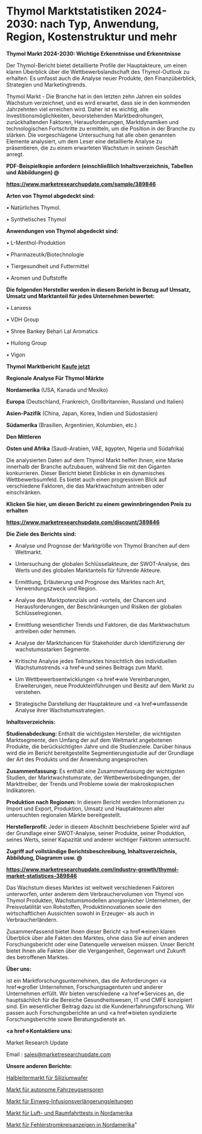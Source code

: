 # Thymol Marktstatistiken 2024-2030: nach Typ, Anwendung, Region, Kostenstruktur und mehr

<strong>Thymol Markt 2024-2030: Wichtige Erkenntnisse und Erkenntnisse</strong>

Der Thymol-Bericht bietet detaillierte Profile der Hauptakteure, um einen klaren Überblick über die Wettbewerbslandschaft des Thymol-Outlook zu erhalten. Es umfasst auch die Analyse neuer Produkte, den Finanzüberblick, Strategien und Marketingtrends.

Thymol Markt - Die Branche hat in den letzten zehn Jahren ein solides Wachstum verzeichnet, und es wird erwartet, dass sie in den kommenden Jahrzehnten viel erreichen wird. Daher ist es wichtig, alle Investitionsmöglichkeiten, bevorstehenden Marktbedrohungen, zurückhaltenden Faktoren, Herausforderungen, Marktdynamiken und technologischen Fortschritte zu ermitteln, um die Position in der Branche zu stärken. Die vorgeschlagene Untersuchung hat alle oben genannten Elemente analysiert, um dem Leser eine detaillierte Analyse zu präsentieren, die zu einem erwarteten Wachstum in seinem Geschäft anregt.



<strong><b>PDF-Beispielkopie anfordern (einschließlich Inhaltsverzeichnis, Tabellen und Abbildungen) @ </b></strong>

<strong><a href=https://www.marketresearchupdate.com/sample/389846>

<strong>https://www.marketresearchupdate.com/sample/389846</u></a></strong></strong>



<strong>Arten von Thymol abgedeckt sind:</strong>

• Natürliches Thymol.

• Synthetisches Thymol



<strong>Anwendungen von Thymol abgedeckt sind:</strong>

• L-Menthol-Produktion

• Pharmazeutik/Biotechnologie

• Tiergesundheit und Futtermittel

• Aromen und Duftstoffe



<strong>Die folgenden Hersteller werden in diesem Bericht in Bezug auf Umsatz, Umsatz und Marktanteil für jedes Unternehmen bewertet:</strong>

• Lanxess

• VDH Group

• Shree Bankey Behari Lal Aromatics

• Huilong Group

• Vigon



<strong>Thymol Marktbericht <a href=https://www.marketresearchupdate.com/buynow/389846>Kaufe jetzt</a></strong>



<strong>Regionale Analyse Für Thymol Märkte</strong>



<strong>Nordamerika</strong> (USA, Kanada und Mexiko)



<strong>Europa</strong> (Deutschland, Frankreich, Großbritannien, Russland und Italien)



<strong>Asien-Pazifik</strong> (China, Japan, Korea, Indien und Südostasien)



<strong>Südamerika</strong> (Brasilien, Argentinien, Kolumbien, etc.)



<strong>Den Mittleren</strong> 

<strong>Osten und Afrika</strong> (Saudi-Arabien, VAE, ägypten, Nigeria und Südafrika)

Die analysierten Daten auf dem Thymol Markt helfen Ihnen, eine Marke innerhalb der Branche aufzubauen, während Sie mit den Giganten konkurrieren. Dieser Bericht bietet Einblicke in ein dynamisches Wettbewerbsumfeld. Es bietet auch einen progressiven Blick auf verschiedene Faktoren, die das Marktwachstum antreiben oder einschränken.



<strong>Klicken Sie hier, um diesen Bericht zu einem gewinnbringenden Preis zu erhalten
</strong>

<strong><a href=https://www.marketresearchupdate.com/discount/389846>https://www.marketresearchupdate.com/discount/389846</b></u></strong></a>



<strong>Die Ziele des Berichts sind:</strong>

- Analyse und Prognose der Marktgröße von Thymol Branchen auf dem Weltmarkt.

- Untersuchung der globalen Schlüsselakteure, der SWOT-Analyse, des Werts und des globalen Marktanteils für führende Akteure.

- Ermittlung, Erläuterung und Prognose des Marktes nach Art, Verwendungszweck und Region.

- Analyse des Marktpotenzials und -vorteils, der Chancen und Herausforderungen, der Beschränkungen und Risiken der globalen Schlüsselregionen.

- Ermittlung wesentlicher Trends und Faktoren, die das Marktwachstum antreiben oder hemmen.

- Analyse der Marktchancen für Stakeholder durch Identifizierung der wachstumsstarken Segmente.

- Kritische Analyse jedes Teilmarktes hinsichtlich des individuellen Wachstumstrends <a href=>und</a> seines Beitrags zum Markt.

- Um Wettbewerbsentwicklungen <a href=>wie</a> Vereinbarungen, Erweiterungen, neue Produkteinführungen und Besitz auf dem Markt zu verstehen.

- Strategische Darstellung der Hauptakteure und <a href=>umfas</a>sende Analyse ihrer Wachstumsstrategien.



<strong>Inhaltsverzeichnis:</strong>



<strong>Studienabdeckung:</strong> Enthält die wichtigsten Hersteller, die wichtigsten Marktsegmente, den Umfang der auf dem Weltmarkt angebotenen Produkte, die berücksichtigten Jahre und die Studienziele. Darüber hinaus wird die im Bericht bereitgestellte Segmentierungsstudie auf der Grundlage der Art des Produkts und der Anwendung angesprochen.



<strong>Zusammenfassung:</strong> Es enthält eine Zusammenfassung der wichtigsten Studien, der Marktwachstumsrate, der Wettbewerbsbedingungen, der Markttreiber, der Trends und Probleme sowie der makroskopischen Indikatoren.



<strong>Produktion nach Regionen:</strong> In diesem Bericht werden Informationen zu Import und Export, Produktion, Umsatz und Hauptakteuren aller untersuchten regionalen Märkte bereitgestellt.



<strong>Herstellerprofil:</strong> Jeder in diesem Abschnitt beschriebene Spieler wird auf der Grundlage einer SWOT-Analyse, seiner Produkte, seiner Produktion, seines Werts, seiner Kapazität und anderer wichtiger Faktoren untersucht.



<strong><b>Zugriff auf vollständige Berichtsbeschreibung, Inhaltsverzeichnis, Abbildung, Diagramm usw. @ </b></strong>

<strong><a href=https://www.marketresearchupdate.com/industry-growth/thymol-market-statistices-389846>https://www.marketresearchupdate.com/industry-growth/thymol-market-statistices-389846</a></strong>

Das Wachstum dieses Marktes ist weltweit verschiedenen Faktoren unterworfen, unter anderem dem Verbrauchervolumen von Thymol von Thymol Produkten, Wachstumsmodellen anorganischer Unternehmen, der Preisvolatilität von Rohstoffen, Produktinnovationen sowie den wirtschaftlichen Aussichten sowohl in Erzeuger- als auch in Verbraucherländern.

Zusammenfassend bietet Ihnen dieser Bericht <a href=>einen</a> klaren Überblick über alle Fakten des Marktes, ohne dass Sie auf einen anderen Forschungsbericht oder eine Datenquelle verweisen müssen. Unser Bericht bietet Ihnen alle Fakten über die Vergangenheit, Gegenwart und Zukunft des betroffenen Marktes.



<strong>Über uns:</strong>

 ist ein Marktforschungsunternehmen, das die Anforderungen <a href=>großer</a> Unternehmen, Forschungsagenturen und anderer Unternehmen erfüllt. Wir bieten verschiedene <a href=>Services</a> an, die hauptsächlich für die Bereiche Gesundheitswesen, IT und CMFE konzipiert sind. Ein wesentlicher Beitrag dazu ist die Kundenerfahrungsforschung. Wir passen auch Forschungsberichte an und <a href=>bieten</a> syndizierte Forschungsberichte sowie Beratungsdienste an.



<strong><a href=>Kontaktiere uns:</a></strong>

Market Research Update

Email : sales@marketresearchupdate.com



<strong>Unsere anderen Berichte:</strong>

<a href=https://www.linkedin.com/pulse/silicon-wafers-semiconductor-market-witness-huge-growth>Halbleitermarkt für Siliziumwafer</a>

<a href=https://www.linkedin.com/pulse/autonomous-vehicle-sensors-market-analysis>Markt für autonome Fahrzeugsensoren</a>

<a href=https://www.linkedin.com/pulse/disposable-infusion-extension-line-market-outlooks>Markt für Einweg-Infusionsverlängerungsleitungen</a>

<a href=https://www.linkedin.com/pulse/north-america-aerospace-testing-market-analysis>Markt für Luft- und Raumfahrttests in Nordamerika</a>

<a href=https://www.linkedin.com/pulse/north-america-fault-circuit-indicators-market-1f>Markt für Fehlerstromkreisanzeigen in Nordamerika</a>"
